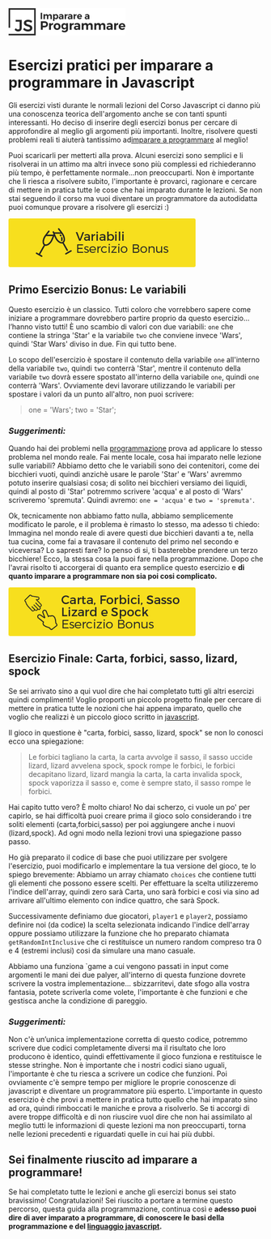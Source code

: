 ![imparare a programmare](https://raw.githubusercontent.com/AlbertoOlla/imparare-a-programmare/master/immagini/imparare-a-programmare.png)

# Esercizi pratici per imparare a programmare in Javascript

Gli esercizi visti durante le normali lezioni del Corso Javascript ci danno più una conoscenza teorica dell'argomento anche se con tanti spunti interessanti.
Ho deciso di inserire degli esercizi bonus per cercare di approfondire al meglio gli argomenti più importanti. Inoltre, risolvere questi problemi reali ti aiuterà tantissimo ad[imparare a programmare](http://www.imparareaprogrammare.it) al meglio!

Puoi scaricarli per metterti alla prova. Alcuni esercizi sono semplici e li risolverai in un attimo ma altri invece sono più complessi ed richiederanno più tempo, è perfettamente normale...non preoccuparti. Non è importante che li riesca a risolvere subito, l'importante è provarci, ragionare e cercare di mettere in pratica tutte le cose che hai imparato durante le lezioni. Se non stai seguendo il corso ma vuoi diventare un programmatore da autodidatta puoi comunque provare a risolvere gli esercizi :)


![le variabili](https://raw.githubusercontent.com/AlbertoOlla/imparare-a-programmare/master/immagini/le-variabili.png)
## Primo Esercizio Bonus: Le variabili
Questo esercizio è un classico. Tutti coloro che vorrebbero sapere come iniziare a programmare dovrebbero partire proprio da questo esercizio... l’hanno visto tutti! È uno scambio di valori con due variabili: `one` che contiene la stringa 'Star' e la variabile `two` che conviene invece 'Wars', quindi 'Star Wars' diviso in due.
Fin qui tutto bene.

Lo scopo dell'esercizio è spostare il contenuto della variabile `one` all'interno della variabile `two`, quindi `two` conterrà 'Star', mentre il contenuto della variabile `two` dovrà essere spostato all'interno della variabile `one`, quindi `one` conterrà 'Wars'.
Ovviamente devi lavorare utilizzando le variabili per spostare i valori da un punto all'altro, non puoi scrivere:

> one = 'Wars';
> two = 'Star';

### *Suggerimenti:*

Quando hai dei problemi nella [programmazione](https://it.wikipedia.org/wiki/Programmazione_(informatica)) prova ad applicare lo stesso problema nel mondo reale.
Fai mente locale, cosa hai imparato nelle lezione sulle variabili?
Abbiamo detto che le variabili sono dei contenitori, come dei bicchieri vuoti, quindi anzichè usare le parole 'Star' e 'Wars' avremmo potuto inserire qualsiasi cosa; di solito nei bicchieri versiamo dei liquidi, quindi al posto di 'Star' potremmo scrivere 'acqua' e al posto di 'Wars' scriveremo 'spremuta'. Quindi avremo: `one = 'acqua'` e `two = 'spremuta'`.


Ok, tecnicamente non abbiamo fatto nulla, abbiamo semplicemente modificato le parole, e il problema è rimasto lo stesso, ma adesso ti chiedo:
Immagina nel mondo reale di avere questi due bicchieri davanti a te, nella tua cucina, come fai a travasare il contenuto del primo nel secondo e viceversa? Lo sapresti fare?
Io penso di si, ti basterebbe prendere un terzo bicchiere!
Ecco, la stessa cosa la puoi fare nella programmazione.
Dopo che l'avrai risolto ti accorgerai di quanto era semplice questo esercizio e **di quanto imparare a programmare non sia poi cosi complicato.**

![corso javascript](https://raw.githubusercontent.com/AlbertoOlla/imparare-a-programmare/master/immagini/corso-javascript.png)
## Esercizio Finale: Carta, forbici, sasso, lizard, spock
Se sei arrivato sino a qui vuol dire che hai completato tutti gli altri esercizi quindi complimenti! Voglio proporti un piccolo progetto finale per cercare di mettere in pratica tutte le nozioni che hai appena imparato, quello che voglio che realizzi è un piccolo gioco scritto in [javascript](https://developer.mozilla.org/it/docs/Web/JavaScript).

Il gioco in questione è "carta, forbici, sasso, lizard, spock" se non lo conosci ecco una spiegazione:
>Le forbici tagliano la carta, la carta avvolge il sasso, il sasso uccide lizard, lizard avvelena spock, spock rompe le forbici, le forbici decapitano lizard, lizard mangia la carta, la carta invalida spock, spock vaporizza il sasso e, come è sempre stato, il sasso rompe le forbici.

Hai capito tutto vero? È molto chiaro! No dai scherzo, ci vuole un po' per capirlo, se hai difficoltà puoi creare prima il gioco solo considerando i tre soliti elementi (carta,forbici,sasso) per poi aggiungere anche i nuovi (lizard,spock).
Ad ogni modo nella lezioni trovi una spiegazione passo passo.


Ho già preparato il codice di base che puoi utilizzare per svolgere l'esercizio, puoi modificarlo e implementare la tua versione del gioco, te lo spiego brevemente:
Abbiamo un array chiamato `choices` che contiene tutti gli elementi che possono essere scelti. Per effettuare la scelta utilizzeremo l'indice dell'array, quindi zero sarà Carta, uno sarà forbici e cosi via sino ad arrivare all'ultimo elemento con indice quattro, che sarà Spock.

Successivamente definiamo due giocatori, `player1` e `player2`, possiamo definire noi (da codice) la scelta selezionata indicando l'indice dell'array oppure possiamo utilizzare la funzione che ho preparato chiamata `getRandomIntInclusive` che ci restituisce un numero random compreso tra 0 e 4 (estremi inclusi) cosi da simulare una mano casuale.

Abbiamo una funziona `game a cui vengono passati in input come argomenti le mani dei due palyer, all'interno di questa funzione dovrete scrivere la vostra implementazione... sbizzarritevi, date sfogo alla vostra fantasia, potete scriverla come volete, l'importante è che funzioni e che gestisca anche la condizione di pareggio.



### *Suggerimenti:*
Non c'è un’unica implementazione corretta di questo codice, potremmo scrivere due codici completamente diversi ma il risultato che loro producono è identico, quindi effettivamente il gioco funziona e restituisce le stesse stringhe.
Non è importante che i nostri codici siano uguali, l'importante è che tu riesca a scrivere un codice che funzioni. Poi ovviamente c'è sempre tempo per migliore le proprie conoscenze di javascript e diventare un programmatore più esperto.
L'importante in questo esercizio è che provi a mettere in pratica tutto quello che hai imparato sino ad ora, quindi rimboccati le maniche e prova a risolverlo.
Se ti accorgi di avere troppe difficoltà e di non riuscire vuol dire che non hai assimilato al meglio tutti le informazioni di queste lezioni ma non preoccuparti, torna nelle lezioni precedenti e riguardati quelle in cui hai più dubbi.

## Sei finalmente riuscito ad imparare a programmare!
Se hai completato tutte le lezioni e anche gli esercizi bonus sei stato bravissimo! Congratulazioni! Sei riuscito a portare a termine questo percorso, questa guida alla programmazione, continua così e **adesso puoi dire di aver imparato a programmare, di conoscere le basi della programmazione e del [linguaggio javascript](http://lia.deis.unibo.it/Courses/TecnologieWeb0910/lezioni/3.01.JavaScript.pdf).**
